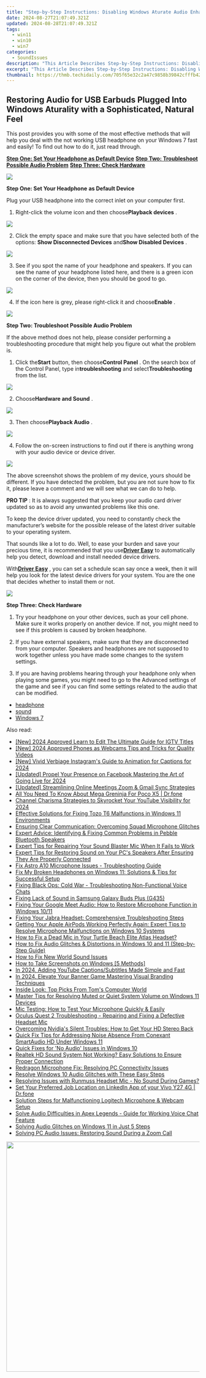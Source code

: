 ```yaml
---
title: "Step-by-Step Instructions: Disabling Windows Aturate Audio Enhancements to Improve Sound Clarity"
date: 2024-08-27T21:07:49.321Z
updated: 2024-08-28T21:07:49.321Z
tags:
  - win11
  - win10
  - win7
categories:
  - SoundIssues
description: "This Article Describes Step-by-Step Instructions: Disabling Windows Aturate Audio Enhancements to Improve Sound Clarity"
excerpt: "This Article Describes Step-by-Step Instructions: Disabling Windows Aturate Audio Enhancements to Improve Sound Clarity"
thumbnail: https://thmb.techidaily.com/705f65e32c2a47c9858b39842cfffb42a850218d7fcaebdfab8f93329d1c65e1.jpg
---
```


## Restoring Audio for USB Earbuds Plugged Into Windows Aturality with a Sophisticated, Natural Feel

This post provides you with some of the most effective methods that will help you deal with the not working USB headphone on your Windows 7 fast and easily! To find out how to do it, just read through.

[**Step One: Set Your Headphone as Default Device**](https://tools.techidaily.com/drivereasy/download/)
[**Step Two: Troubleshoot Possible Audio Problem**](https://tools.techidaily.com/drivereasy/download/)
[**Step Three: Check Hardware**](https://tools.techidaily.com/drivereasy/download/)

![](https://images.drivereasy.com/wp-content/uploads/2017/03/img_58c8b1f5cc45b.png)

 **Step One: Set Your Headphone** **as Default Device**

 Plug your USB headphone into the correct inlet on your computer first.

 1) Right-click the volume icon and then choose**Playback devices** .

![](https://images.drivereasy.com/wp-content/uploads/2017/03/img_58c8b25760043.png)

 2) Click the empty space and make sure that you have selected both of the options: **Show Disconnected Devices** and**Show Disabled Devices** .

![](https://images.drivereasy.com/wp-content/uploads/2017/03/img_58c8b4b199809.png)

 3) See if you spot the name of your headphone and speakers. If you can see the name of your headphone listed here, and there is a green icon on the corner of the device, then you should be good to go.

![](https://images.drivereasy.com/wp-content/uploads/2017/03/img_58c8b68c79f52.png)

 4) If the icon here is grey, please right-click it and choose**Enable** .

![](https://images.drivereasy.com/wp-content/uploads/2017/03/img_58c8b6c77f069.png)

**Step Two: Troubleshoot Possible Audio Problem**

 If the above method does not help, please consider performing a troubleshooting procedure that might help you figure out what the problem is.

 1) Click the**Start** button, then choose**Control Panel** . On the search box of the Control Panel, type in**troubleshooting** and select**Troubleshooting** from the list.

![](https://images.drivereasy.com/wp-content/uploads/2017/03/img_58c8b87be4771.png)

 2) Choose**Hardware and Sound** .

![](https://images.drivereasy.com/wp-content/uploads/2017/03/img_58c8b99e78e85.jpg)

 3) Then choose**Playback Audio** .

![](https://images.drivereasy.com/wp-content/uploads/2017/03/img_58c8b9cf767f3.jpg)

 4) Follow the on-screen instructions to find out if there is anything wrong with your audio device or device driver.

![](https://images.drivereasy.com/wp-content/uploads/2017/03/img_58c8ba99410e0.jpg)

 The above screenshot shows the problem of my device, yours should be different. If you have detected the problem, but you are not sure how to fix it, please leave a comment and we will see what we can do to help.

**PRO TIP** : It is always suggested that you keep your audio card driver updated so as to avoid any unwanted problems like this one.

 To keep the device driver updated, you need to constantly check the manufacturer’s website for the possible release of the latest driver suitable to your operating system.

 That sounds like a lot to do. Well, to ease your burden and save your precious time, it is recommended that you use[**Driver Easy**](https://tools.techidaily.com/drivereasy/download/) to automatically help you detect, download and install needed device drivers.

 With[**Driver Easy**](https://tools.techidaily.com/drivereasy/download/) , you can set a schedule scan say once a week, then it will help you look for the latest device drivers for your system. You are the one that decides whether to install them or not.

![](https://images.drivereasy.com/wp-content/uploads/2023/07/driver-easy-update-2.jpg)

 **Step Three: Check Hardware**

 1) Try your headphone on your other devices, such as your cell phone. Make sure it works properly on another device. If not, you might need to see if this problem is caused by broken headphone.

 2) If you have external speakers, make sure that they are disconnected from your computer. Speakers and headphones are not supposed to work together unless you have made some changes to the system settings.

 3) If you are having problems hearing through your headphone only when playing some games, you might need to go to the Advanced settings of the game and see if you can find some settings related to the audio that can be modified.

* [headphone](https://tools.techidaily.com/drivereasy/download/)
* [sound](https://tools.techidaily.com/drivereasy/download/)
* [Windows 7](https://tools.techidaily.com/drivereasy/download/)

<ins class="adsbygoogle"
     style="display:block"
     data-ad-format="autorelaxed"
     data-ad-client="ca-pub-7571918770474297"
     data-ad-slot="1223367746"></ins>



<ins class="adsbygoogle"
     style="display:block"
     data-ad-client="ca-pub-7571918770474297"
     data-ad-slot="8358498916"
     data-ad-format="auto"
     data-full-width-responsive="true"></ins>

<span class="atpl-alsoreadstyle">Also read:</span>
<div><ul>
<li><a href="https://instagram-video-files.techidaily.com/new-2024-approved-learn-to-edit-the-ultimate-guide-for-igtv-titles/"><u>[New] 2024 Approved  Learn to Edit  The Ultimate Guide for IGTV Titles</u></a></li>
<li><a href="https://screen-capture.techidaily.com/new-2024-approved-phones-as-webcams-tips-and-tricks-for-quality-videos/"><u>[New] 2024 Approved  Phones as Webcams  Tips and Tricks for Quality Videos</u></a></li>
<li><a href="https://fox-access.techidaily.com/new-vivid-verbiage-instagrams-guide-to-animation-for-captions-for-2024/"><u>[New] Vivid Verbiage  Instagram's Guide to Animation for Captions for 2024</u></a></li>
<li><a href="https://facebook-video-content.techidaily.com/updated-propel-your-presence-on-facebook-mastering-the-art-of-going-live-for-2024/"><u>[Updated] Propel Your Presence on Facebook  Mastering the Art of Going Live for 2024</u></a></li>
<li><a href="https://some-approaches.techidaily.com/updated-streamlining-online-meetings-zoom-and-gmail-sync-strategies/"><u>[Updated] Streamlining Online Meetings  Zoom & Gmail Sync Strategies</u></a></li>
<li><a href="https://pokemon-go-android.techidaily.com/all-you-need-to-know-about-mega-greninja-for-poco-x5-drfone-by-drfone-virtual-android/"><u>All You Need To Know About Mega Greninja For Poco X5 | Dr.fone</u></a></li>
<li><a href="https://youtube-video-recordings.techidaily.com/channel-charisma-strategies-to-skyrocket-your-youtube-visibility-for-2024/"><u>Channel Charisma  Strategies to Skyrocket Your YouTube Visibility for 2024</u></a></li>
<li><a href="https://sound-issues.techidaily.com/effective-solutions-for-fixing-tozo-t6-malfunctions-in-windows-11-environments/"><u>Effective Solutions for Fixing Tozo T6 Malfunctions in Windows 11 Environments</u></a></li>
<li><a href="https://sound-issues.techidaily.com/ensuring-clear-communication-overcoming-squad-microphone-glitches/"><u>Ensuring Clear Communication: Overcoming Squad Microphone Glitches</u></a></li>
<li><a href="https://sound-issues.techidaily.com/expert-advice-identifying-and-fixing-common-problems-in-pebble-bluetooth-speakers/"><u>Expert Advice: Identifying & Fixing Common Problems in Pebble Bluetooth Speakers</u></a></li>
<li><a href="https://sound-issues.techidaily.com/expert-tips-for-repairing-your-sound-blaster-mic-when-it-fails-to-work/"><u>Expert Tips for Repairing Your Sound Blaster Mic When It Fails to Work</u></a></li>
<li><a href="https://sound-issues.techidaily.com/expert-tips-for-restoring-sound-on-your-pcs-speakers-after-ensuring-they-are-properly-connected/"><u>Expert Tips for Restoring Sound on Your PC's Speakers After Ensuring They Are Properly Connected</u></a></li>
<li><a href="https://sound-issues.techidaily.com/fix-astro-a10-microphone-issues-troubleshooting-guide/"><u>Fix Astro A10 Microphone Issues - Troubleshooting Guide</u></a></li>
<li><a href="https://sound-issues.techidaily.com/fix-my-broken-headphones-on-windows-11-solutions-and-tips-for-successful-setup/"><u>Fix My Broken Headphones on Windows 11: Solutions & Tips for Successful Setup</u></a></li>
<li><a href="https://sound-issues.techidaily.com/fixing-black-ops-cold-war-troubleshooting-non-functional-voice-chats/"><u>Fixing Black Ops: Cold War - Troubleshooting Non-Functional Voice Chats</u></a></li>
<li><a href="https://sound-issues.techidaily.com/fixing-lack-of-sound-in-samsung-galaxy-buds-plus-g435/"><u>Fixing Lack of Sound in Samsung Galaxy Buds Plus (G435)</u></a></li>
<li><a href="https://sound-issues.techidaily.com/fixing-your-google-meet-audio-how-to-restore-microphone-function-in-windows-1011/"><u>Fixing Your Google Meet Audio: How to Restore Microphone Function in Windows 10/11</u></a></li>
<li><a href="https://sound-issues.techidaily.com/fixing-your-jabra-headset-comprehensive-troubleshooting-steps/"><u>Fixing Your Jabra Headset: Comprehensive Troubleshooting Steps</u></a></li>
<li><a href="https://sound-issues.techidaily.com/getting-your-apple-airpods-working-perfectly-again-expert-tips-to-resolve-microphone-malfunctions-on-windows-10-systems/"><u>Getting Your Apple AirPods Working Perfectly Again: Expert Tips to Resolve Microphone Malfunctions on Windows 10 Systems</u></a></li>
<li><a href="https://sound-issues.techidaily.com/how-to-fix-a-dead-mic-in-your-turtle-beach-elite-atlas-headset/"><u>How to Fix a Dead Mic in Your Turtle Beach Elite Atlas Headset?</u></a></li>
<li><a href="https://sound-issues.techidaily.com/how-to-fix-audio-glitches-and-distortions-in-windows-10-and-11-step-by-step-guide/"><u>How to Fix Audio Glitches & Distortions in Windows 10 and 11 (Step-by-Step Guide)</u></a></li>
<li><a href="https://sound-issues.techidaily.com/how-to-fix-new-world-sound-issues/"><u>How to Fix New World Sound Issues</u></a></li>
<li><a href="https://screen-capture.techidaily.com/how-to-take-screenshots-on-windows-5-methods/"><u>How to Take Screenshots on Windows [5 Methods]</u></a></li>
<li><a href="https://youtube-clips.techidaily.com/in-2024-adding-youtube-captionssubtitles-made-simple-and-fast/"><u>In 2024, Adding YouTube Captions/Subtitles Made Simple and Fast</u></a></li>
<li><a href="https://youtube-clips.techidaily.com/in-2024-elevate-your-banner-game-mastering-visual-branding-techniques/"><u>In 2024, Elevate Your Banner Game  Mastering Visual Branding Techniques</u></a></li>
<li><a href="https://hardware-tips.techidaily.com/inside-look-top-picks-from-toms-computer-world/"><u>Inside Look: Top Picks From Tom's Computer World</u></a></li>
<li><a href="https://sound-issues.techidaily.com/master-tips-for-resolving-muted-or-quiet-system-volume-on-windows-11-devices/"><u>Master Tips for Resolving Muted or Quiet System Volume on Windows 11 Devices</u></a></li>
<li><a href="https://sound-issues.techidaily.com/mic-testing-how-to-test-your-microphone-quickly-and-easily/"><u>Mic Testing: How to Test Your Microphone Quickly & Easily</u></a></li>
<li><a href="https://sound-issues.techidaily.com/oculus-quest-2-troubleshooting-repairing-and-fixing-a-defective-headset-mic/"><u>Oculus Quest 2 Troubleshooting - Repairing and Fixing a Defective Headset Mic</u></a></li>
<li><a href="https://sound-issues.techidaily.com/overcoming-nvidias-silent-troubles-how-to-get-your-hd-stereo-back/"><u>Overcoming Nvidia's Silent Troubles: How to Get Your HD Stereo Back</u></a></li>
<li><a href="https://sound-issues.techidaily.com/quick-fix-tips-for-addressing-noise-absence-from-conexant-smartaudio-hd-under-windows-11/"><u>Quick Fix Tips for Addressing Noise Absence From Conexant SmartAudio HD Under Windows 11</u></a></li>
<li><a href="https://sound-issues.techidaily.com/quick-fixes-for-no-audio-issues-in-windows-10/"><u>Quick Fixes for 'No Audio' Issues in Windows 10</u></a></li>
<li><a href="https://sound-issues.techidaily.com/realtek-hd-sound-system-not-working-easy-solutions-to-ensure-proper-connection/"><u>Realtek HD Sound System Not Working? Easy Solutions to Ensure Proper Connection</u></a></li>
<li><a href="https://sound-issues.techidaily.com/redragon-microphone-fix-resolving-pc-connectivity-issues/"><u>Redragon Microphone Fix: Resolving PC Connectivity Issues</u></a></li>
<li><a href="https://sound-issues.techidaily.com/resolve-windows-10-audio-glitches-with-these-easy-steps/"><u>Resolve Windows 10 Audio Glitches with These Easy Steps</u></a></li>
<li><a href="https://sound-issues.techidaily.com/resolving-issues-with-runmuss-headset-mic-no-sound-during-games/"><u>Resolving Issues with Runmuss Headset Mic - No Sound During Games?</u></a></li>
<li><a href="https://location-social.techidaily.com/set-your-preferred-job-location-on-linkedin-app-of-your-vivo-y27-4g-drfone-by-drfone-virtual-android/"><u>Set Your Preferred Job Location on LinkedIn App of your Vivo Y27 4G | Dr.fone</u></a></li>
<li><a href="https://sound-issues.techidaily.com/solution-steps-for-malfunctioning-logitech-microphone-and-webcam-setup/"><u>Solution Steps for Malfunctioning Logitech Microphone & Webcam Setup</u></a></li>
<li><a href="https://sound-issues.techidaily.com/solve-audio-difficulties-in-apex-legends-guide-for-working-voice-chat-feature/"><u>Solve Audio Difficulties in Apex Legends - Guide for Working Voice Chat Feature</u></a></li>
<li><a href="https://sound-issues.techidaily.com/solving-audio-glitches-on-windows-11-in-just-5-steps/"><u>Solving Audio Glitches on Windows 11 in Just 5 Steps</u></a></li>
<li><a href="https://sound-issues.techidaily.com/solving-pc-audio-issues-restoring-sound-during-a-zoom-call/"><u>Solving PC Audio Issues: Restoring Sound During a Zoom Call</u></a></li>
</ul></div>

<!-- affiliate ads begin -->
<a href="https://appsumo.8odi.net/c/5597632/2075471/7443" target="_top" id="2075471"><img src="//a.impactradius-go.com/display-ad/7443-2075471" border="0" alt="" width="1200" height="600"/></a><img height="0" width="0" src="https://appsumo.8odi.net/i/5597632/2075471/7443" style="position:absolute;visibility:hidden;" border="0" />
<!-- affiliate ads end -->